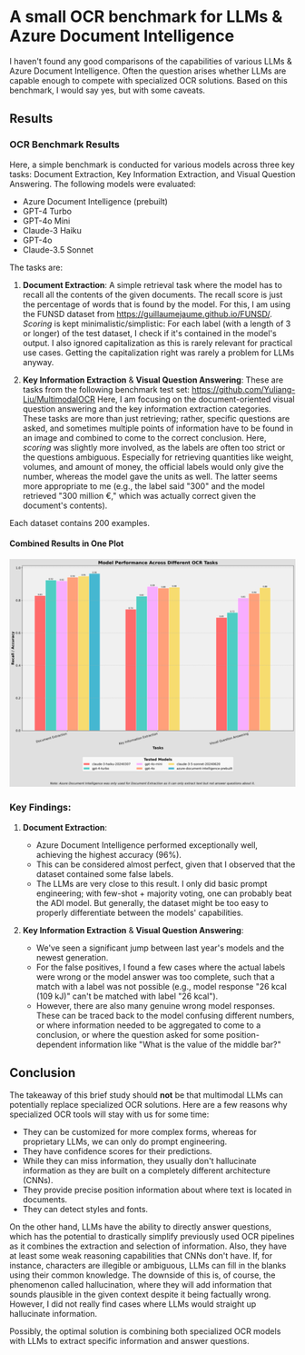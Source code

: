 # A small OCR benchmark for LLMs & Azure Document Intelligence

I haven't found any good comparisons of the capabilities of various LLMs & Azure Document Intelligence. Often the question arises whether LLMs are capable enough to compete with specialized OCR solutions. Based on this benchmark, I would say yes, but with some caveats.

## Results

### OCR Benchmark Results

Here, a simple benchmark is conducted for various models across three key tasks: Document Extraction, Key Information Extraction, and Visual Question Answering. The following models were evaluated:

- Azure Document Intelligence (prebuilt)
- GPT-4 Turbo
- GPT-4o Mini
- Claude-3 Haiku
- GPT-4o
- Claude-3.5 Sonnet

The tasks are:

1. **Document Extraction**: A simple retrieval task where the model has to recall all the contents of the given documents. The recall score is just the percentage of words that is found by the model. For this, I am using the FUNSD dataset from https://guillaumejaume.github.io/FUNSD/.
*Scoring* is kept minimalistic/simplistic: For each label (with a length of 3 or longer) of the test dataset, I check if it's contained in the model's output. I also ignored capitalization as this is rarely relevant for practical use cases. Getting the capitalization right was rarely a problem for LLMs anyway.

2. **Key Information Extraction** & **Visual Question Answering**: These are tasks from the following benchmark test set: https://github.com/Yuliang-Liu/MultimodalOCR
Here, I am focusing on the document-oriented visual question answering and the key information extraction categories. These tasks are more than just retrieving; rather, specific questions are asked, and sometimes multiple points of information have to be found in an image and combined to come to the correct conclusion.
Here, *scoring* was slightly more involved, as the labels are often too strict or the questions ambiguous. Especially for retrieving quantities like weight, volumes, and amount of money, the official labels would only give the number, whereas the model gave the units as well. The latter seems more appropriate to me (e.g., the label said "300" and the model retrieved "300 million €," which was actually correct given the document's contents).

Each dataset contains 200 examples.

#### Combined Results in One Plot

![OCR Benchmark Results](combined_ocr_benchmark_results.png)

### Key Findings:

1. **Document Extraction**:
   - Azure Document Intelligence performed exceptionally well, achieving the highest accuracy (96%).
   - This can be considered almost perfect, given that I observed that the dataset contained some false labels.
   - The LLMs are very close to this result. I only did basic prompt engineering; with few-shot + majority voting, one can probably beat the ADI model. But generally, the dataset might be too easy to properly differentiate between the models' capabilities.

2. **Key Information Extraction** & **Visual Question Answering**:
   - We've seen a significant jump between last year's models and the newest generation.
   - For the false positives, I found a few cases where the actual labels were wrong or the model answer was too complete, such that a match with a label was not possible (e.g., model response "26 kcal (109 kJ)" can't be matched with label "26 kcal").
   - However, there are also many genuine wrong model responses. These can be traced back to the model confusing different numbers, or where information needed to be aggregated to come to a conclusion, or where the question asked for some position-dependent information like "What is the value of the middle bar?"

## Conclusion

The takeaway of this brief study should **not** be that multimodal LLMs can potentially replace specialized OCR solutions. Here are a few reasons why specialized OCR tools will stay with us for some time:
- They can be customized for more complex forms, whereas for proprietary LLMs, we can only do prompt engineering.
- They have confidence scores for their predictions.
- While they can miss information, they usually don't hallucinate information as they are built on a completely different architecture (CNNs).
- They provide precise position information about where text is located in documents.
- They can detect styles and fonts.

On the other hand, LLMs have the ability to directly answer questions, which has the potential to drastically simplify previously used OCR pipelines as it combines the extraction and selection of information. Also, they have at least some weak reasoning capabilities that CNNs don't have. If, for instance, characters are illegible or ambiguous, LLMs can fill in the blanks using their common knowledge. The downside of this is, of course, the phenomenon called hallucination, where they will add information that sounds plausible in the given context despite it being factually wrong.
However, I did not really find cases where LLMs would straight up hallucinate information.

Possibly, the optimal solution is combining both specialized OCR models with LLMs to extract specific information and answer questions.